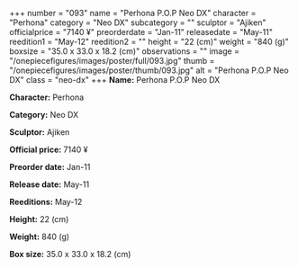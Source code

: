+++
number = "093"
name = "Perhona P.O.P Neo DX"
character = "Perhona"
category = "Neo DX"
subcategory = ""
sculptor = "Ajiken"
officialprice = "7140 ¥"
preorderdate = "Jan-11"
releasedate = "May-11"
reedition1 = "May-12"
reedition2 = ""
height = "22 (cm)"
weight = "840 (g)"
boxsize = "35.0 x 33.0 x 18.2 (cm)"
observations = ""
image = "/onepiecefigures/images/poster/full/093.jpg"
thumb = "/onepiecefigures/images/poster/thumb/093.jpg"
alt = "Perhona P.O.P Neo DX"
class = "neo-dx"
+++
**Name:** Perhona P.O.P Neo DX

**Character:** Perhona

**Category:** Neo DX 

**Sculptor:** Ajiken

**Official price:** 7140 ¥

**Preorder date:** Jan-11

**Release date:** May-11

**Reeditions:** May-12

**Height:** 22 (cm)

**Weight:** 840 (g)

**Box size:** 35.0 x 33.0 x 18.2 (cm)
